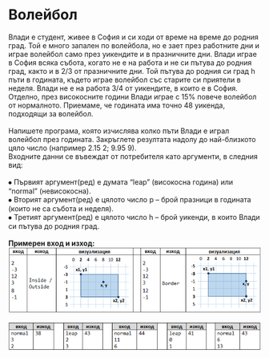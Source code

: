 # Волейбол
Влади е студент, живее в София и си ходи от време на време до родния град. Той е много запален по волейбола, но е зает през работните дни и играе волейбол само през уикендите и в празничните дни. Влади играе в София всяка събота, когато не е на работа и не си пътува до родния град, както и в 2/3 от празничните дни. Той пътува до родния си град h пъти в годината, където играе волейбол със старите си приятели в неделя. Влади не е на работа 3/4 от уикендите, в които е в София. Отделно, през високосните години Влади играе с 15% повече волейбол от нормалното. Приемаме, че годината има точно 48 уикенда, подходящи за волейбол.
<br/>
<br/>Напишете програма, която изчислява колко пъти Влади е играл волейбол през годината. Закръглете резултата надолу до най-близкото цяло число (например 2.15  2; 9.95  9).
<br/>Входните данни се въвеждат от потребителя като аргументи, в следния вид:
<br/>
<br/>⦁	Първият аргумент(ред) е думата “leap” (високосна година) или “normal” (невисокосна).
<br/>⦁	Вторият аргумент(ред) е цялото число p – брой празници в годината (които не са събота и неделя).
<br/>⦁	Третият аргумент(ред) е цялото число h – брой уикенди, в които Влади си пътува до родния град.
<br/>
<br/>
<b>Примерен вход и изход:</b>
<br/>
<img src="t1.png"/>
<br/>
<br/>
<img src="t2.png"/>
